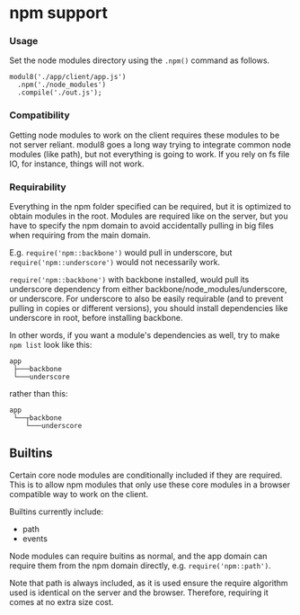 # npm support

### Usage
Set the node modules directory using the `.npm()` command as follows.

    modul8('./app/client/app.js')
      .npm('./node_modules')
      .compile('./out.js');

### Compatibility
Getting node modules to work on the client requires these modules to be not server reliant.
modul8 goes a long way trying to integrate common node modules (like path), but not everything is going to work.
If you rely on fs file IO, for instance, things will not work.

### Requirability
Everything in the npm folder specified can be required, but it is optimized to obtain modules in the root.
Modules are required like on the server, but you have to specify the npm domain to avoid accidentally pulling in big files when requiring from the main domain.

E.g. `require('npm::backbone')` would pull in underscore, but `require('npm::underscore')` would not necessarily work.

`require('npm::backbone')` with backbone installed, would pull its underscore dependency from either backbone/node_modules/underscore, or underscore.
For underscore to also be easily requirable (and to prevent pulling in copies or different versions),
you should install dependencies like underscore in root, before installing backbone.

In other words, if you want a module's dependencies as well, try to make `npm list` look like this:

    app
     ├───backbone
     └───underscore

rather than this:

    app
     └──┬backbone
        └───underscore

## Builtins

Certain core node modules are conditionally included if they are required.
This is to allow npm modules that only use these core modules in a browser compatible way to work on the client.

Builtins currently include:

- path
- events

Node modules can require buitins as normal, and the app domain can require them from the npm domain directly, e.g. `require('npm::path')`.

Note that path is always included, as it is used ensure the require algorithm used is identical on the server and the browser.
Therefore, requiring it comes at no extra size cost.


